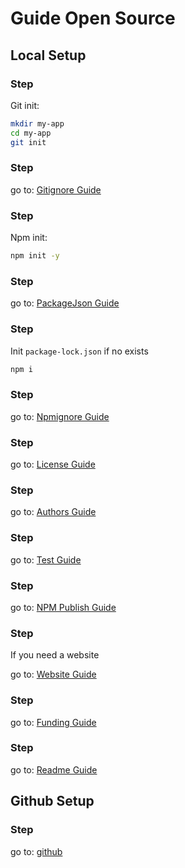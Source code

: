 # Guide Open Source

[1]: /guides/license/
[2]: /guides/authors/
[3]: /guides/gitignore/
[4]: /guides/npmignore/
[5]: /guides/readme/
[6]: /guides/package-json/
[7]: /guides/website/
[8]: /guides/test/
[9]: /guides/npm-publish/
[10]: /guides/funding/

[11]: /guides/github

## Local Setup

### Step

Git init:

```bash
mkdir my-app
cd my-app
git init
```

### Step

go to: [Gitignore Guide][3]

### Step

Npm init:

```bash
npm init -y
```

### Step

go to: [PackageJson Guide][6]

### Step

Init `package-lock.json` if no exists

```bash
npm i
```

### Step

go to: [Npmignore Guide][4]

### Step

go to: [License Guide][1]

### Step

go to: [Authors Guide][2]

### Step

go to: [Test Guide][8]

### Step

go to: [NPM Publish Guide][9]

### Step

If you need a website

go to: [Website Guide][7]

### Step

go to: [Funding Guide][10]

### Step

go to: [Readme Guide][5]


## Github Setup

### Step

go to: [github][11]